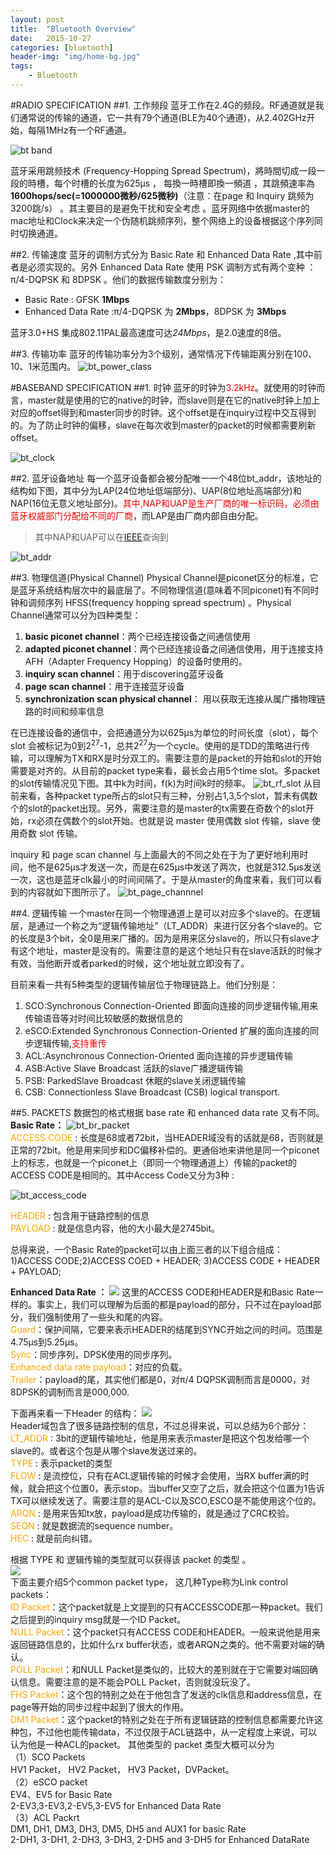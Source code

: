 ```yaml
---
layout: post
title:  "Bluetooth Overview"
date:   2015-10-27
categories: [bluetooth]
header-img: "img/home-bg.jpg"
tags:
    - Bluetooth
---
```


#RADIO SPECIFICATION
##1. 工作频段
蓝牙工作在2.4G的频段。RF通道就是我们通常说的传输的通道，它一共有79个通道(BLE为40个通道)，从2.402GHz开始，每隔1MHz有一个RF通道。


![bt band](/images/bluetooth/bt_band.png)


蓝牙采用跳频技术 (Frequency-Hopping Spread Spectrum)，將時間切成一段一段的時槽，每个时槽的长度为625μs ， 每換一時槽即換一頻道 ，其跳頻速率為**1600hops/sec(=1000000微秒/625微秒)**（注意：在page 和 Inquiry 跳频为 3200跳/s） 。其主要目的是避免干扰和安全考虑 。蓝牙网络中依据master的mac地址和Clock来决定一个伪随机跳频序列，整个网络上的设备根据这个序列同时切换通道。

##2. 传输速度
蓝牙的调制方式分为 Basic Rate 和 Enhanced Data Rate ,其中前者是必须实现的。另外 Enhanced Data Rate 使用 PSK 调制方式有两个变种 ： π/4-DQPSK 和 8DPSK 。他们的数据传输数度分别为：

* Basic Rate : GFSK **1Mbps**
* Enhanced Data Rate :π/4-DQPSK 为 **2Mbps**，8DPSK 为 **3Mbps**

蓝牙3.0+HS 集成802.11PAL最高速度可达*24Mbps*，是2.0速度的8倍。


##3. 传输功率
蓝牙的传输功率分为3个级别，通常情况下传输距离分别在100、10、1米范围内。
![bt_power_class](/images/bluetooth/bt_power_class.png)

#BASEBAND SPECIFICATION
##1. 时钟
蓝牙的时钟为<font color=red>3.2kHz</font>。就使用的时钟而言，master就是使用的它的native的时钟，而slave则是在它的native时钟上加上对应的offset得到和master同步的时钟。这个offset是在inquiry过程中交互得到的。为了防止时钟的偏移，slave在每次收到master的packet的时候都需要刷新offset。

![bt_clock](/images/bluetooth/bt_clock.png)

##2. 蓝牙设备地址
每一个蓝牙设备都会被分配唯一一个48位bt_addr，该地址的结构如下图，其中分为LAP(24位地址低端部分)、UAP(8位地址高端部分)和NAP(16位无意义地址部分)。<font color=red>其中,NAP和UAP是生产厂商的唯一标识码，必须由蓝牙权威部门分配给不同的厂商</font>，而LAP是由厂商内部自由分配。
>其中NAP和UAP可以在[IEEE](http://standards-oui.ieee.org/oui.txt)查询到

![bt_addr](/images/bluetooth/bt_addr.png)

##3. 物理信道(Physical Channel)
Physical Channel是piconet区分的标准，它是蓝牙系统结构层次中的最底层了。不同物理信道(意味着不同piconet)有不同时钟和调频序列 HFSS(frequency hopping spread spectrum) 。Physical Channel通常可以分为四种类型：

1. **basic piconet channel**：两个已经连接设备之间通信使用
2. **adapted piconet channel**：两个已经连接设备之间通信使用，用于连接支持AFH（Adapter Frequency Hopping）的设备时使用的。
3. **inquiry scan channel**：用于discovering蓝牙设备
4. **page scan channel**：用于连接蓝牙设备
5. **synchronization scan physical channel**： 用以获取无连接从属广播物理链路的时间和频率信息

在已连接设备的通信中，会把通道分为以625μs为单位的时间长度（slot），每个slot 会被标记为0到2<sup>27</sup>-1，总共2<sup>27</sup>为一个cycle。使用的是TDD的策略进行传输，可以理解为TX和RX是时分双工的。需要注意的是packet的开始和slot的开始需要是对齐的。从目前的packet type来看，最长会占用5个time slot。多packet的slot传输情况见下图。其中k为时间，f(k)为时间k时的频率。
![bt_rf_slot](/images/bluetooth/bt_rf_slot.png)
从目前来看，各种packet type所占的slot只有三种，分别占1,3,5个slot，暂未有偶数个的slot的packet出现。另外，需要注意的是master的tx需要在奇数个的slot开始，rx必须在偶数个的slot开始。也就是说 master 使用偶数 slot 传输，slave 使用奇数 slot 传输。

inquiry 和 page scan channel 与上面最大的不同之处在于为了更好地利用时间，他不是625μs才发送一次，而是在625μs中发送了两次，也就是312.5μs发送一次，这也是蓝牙clk最小的时间间隔了。于是从master的角度来看，我们可以看到的内容就如下图所示了。
![bt_page_channnel](/images/bluetooth/bt_page_channel.png)

##4. 逻辑传输
一个master在同一个物理通道上是可以对应多个slave的。在逻辑层，是通过一个称之为“逻辑传输地址”（LT_ADDR）来进行区分各个slave的。它的长度是3个bit，全0是用来广播的。因为是用来区分slave的，所以只有slave才有这个地址，master是没有的。需要注意的是这个地址只有在slave活跃的时候才有效，当他断开或者parked的时候，这个地址就立即没有了。

目前来看一共有5种类型的逻辑传输层位于物理链路上。他们分别是：

1. SCO:Synchronous Connection-Oriented    即面向连接的同步逻辑传输,用来传输语音等对时间比较敏感的数据信息的
2. eSCO:Extended Synchronous Connection-Oriented    扩展的面向连接的同步逻辑传输,<font color=red>支持重传</font>
3. ACL:Asynchronous Connection-Oriented    面向连接的异步逻辑传输
4. ASB:Active Slave Broadcast    活跃的slave广播逻辑传输
5. PSB: ParkedSlave Broadcast    ​休眠的slave关闭逻辑传输
6. CSB: Connectionless Slave Broadcast (CSB) logical transport.

##5. PACKETS
数据包的格式根据 base rate 和 enhanced data rate 又有不同。
**Basic Rate：**
![bt_br_packet](/images/bluetooth/bt_br_packet.png)   
<font color=orange>ACCESS CODE</font> : 长度是68或者72bit，当HEADER域没有的话就是68，否则就是正常的72bit。他是用来同步和DC偏移补偿的。更通俗地来讲他是同一个piconet上的标志，也就是一个piconet上（即同一个物理通道上）传输的packet的ACCESS CODE是相同的。其中Access Code又分为3种 :

![bt_access_code](/images/bluetooth/bt_access_code.jpg)

<font color=orange>HEADER </font>: 包含用于链路控制的信息   
<font color=orange>PAYLOAD </font>: 就是信息内容，他的大小最大是2745bit。

总得来说，一个Basic Rate的packet可以由上面三者的以下组合组成：  
1)ACCESS CODE;2)ACCESS COED + HEADER; 3)ACCESS CODE + HEADER + PAYLOAD;

**Enhanced Data Rate ：**
![](/images/bluetooth/bt_edr_packet.png)
这里的ACCESS CODE和HEADER是和Basic Rate一样的。事实上，我们可以理解为后面的都是payload的部分，只不过在payload部分，我们强制使用了一些头和尾的内容。   
<font color=orange>Guard</font>：保护间隔，它要来表示HEADER的结尾到SYNC开始之间的时间。范围是4.75μs到5.25μs。   
<font color=orange>Sync</font>：同步序列，DPSK使用的同步序列。   
<font color=orange>Enhanced data rate payload</font>：对应的负载。    
<font color=orange>Trailer</font>：payload的尾，其实他们都是0，对π/4 DQPSK调制而言是0000，对8DPSK的调制而言是000,000.   

下面再来看一下Header 的结构：
![](/images/bluetooth/bt_header_packet.png)   
Header域包含了很多链路控制的信息，不过总得来说，可以总结为6个部分：   
<font color=orange>LT_ADDR</font> : 3bit的逻辑传输地址，他是用来表示master是把这个包发给哪一个slave的。或者这个包是从哪个slave发送过来的。   
<font color=orange>TYPE</font> : 表示packet的类型   
<font color=orange>FLOW</font> : 是流控位，只有在ACL逻辑传输的时候才会使用，当RX buffer满的时候，就会把这个位置0，表示stop。当buffer又空了之后，就会把这个位置为1告诉TX可以继续发送了。需要注意的是ACL-C以及SCO,ESCO是不能使用这个位的。   
<font color=orange>ARQN </font>: 是用来告知tx放，payload是成功传输的，就是通过了CRC校验。   
<font color=orange>SEQN</font> : 就是数据流的sequence number。   
<font color=orange>HEC </font>: 就是前向纠错。  

根据 TYPE 和 逻辑传输的类型就可以获得该 packet 的类型 。  
![](/images/bluetooth/bt_packet_type.png)  
下面主要介绍5个common packet type， 这几种Type称为Link control packets：     
<font color=orange>ID Packet</font>：这个packet就是上文提到的只有ACCESSCODE那一种packet。我们之后提到的inquiry msg就是一个ID Packet。       
<font color=orange>NULL Packet</font>：这个packet只有ACCESS CODE和HEADER。一般来说他是用来返回链路信息的，比如什么rx buffer状态，或者ARQN之类的。他不需要对端的确认。    
<font color=orange>POLL Packet</font>：和NULL Packet是类似的，比较大的差别就在于它需要对端回确认信息。需要注意的是不能会POLL Packet，否则就没玩没了。   
<font color=orange>FHS Packet</font>：这个包的特别之处在于他包含了发送的clk信息和address信息，在page等开始的同步过程中起到了很大的作用。   
<font color=orange>DM1 Packet</font>：这个packet的特别之处在于所有逻辑链路的控制信息都需要允许这种包，不过他也能传输data，不过仅限于ACL链路中，从一定程度上来说，可以认为他是一种ACL的packet。
其他类型的 packet 类型大概可以分为   
（1）SCO Packets   
HV1 Packet， HV2 Packet， HV3 Packet，DVPacket。   
（2）eSCO packet  
EV4、EV5  for Basic Rate   
2-EV3,3-EV3,2-EV5,3-EV5 for Enhanced Data Rate    
（3）ACL Packrt    
DM1, DH1, DM3, DH3, DM5, DH5 and AUX1 for basic Rate   
2-DH1, 3-DH1, 2-DH3, 3-DH3, 2-DH5 and 3-DH5 for Enhanced DataRate    











